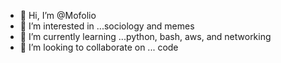 - 👋 Hi, I’m @Mofolio
- 👀 I’m interested in ...sociology and memes
- 🌱 I’m currently learning ...python, bash, aws, and networking
- 💞️ I’m looking to collaborate on ... code

<!---
Mofolio/Mofolio is a ✨ special ✨ repository because its `README.md` (this file) appears on your GitHub profile.
You can click the Preview link to take a look at your changes.
--->

